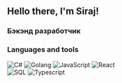 ## Hello there, I'm Siraj!
### Бэкэнд разработчик

### Languages and tools
![C#](https://img.shields.io/badge/-.NET-090909?style=for-the-badge&logo=.net)
![Golang](https://img.shields.io/badge/-go-090909?style=for-the-badge&logo=go)
![JavaScript](https://img.shields.io/badge/-JavaScript-090909?style=for-the-badge&logo=JavaScript)
![React](https://img.shields.io/badge/-react-090909?style=for-the-badge&logo=react)  
![SQL](https://img.shields.io/badge/-sql-090909?style=for-the-badge&logo=mysql)
![Typescript](https://img.shields.io/badge/-Typescript-090909?style=for-the-badge&logo=typescript)

<!--
**Siraj18/siraj18** is a ✨ _special_ ✨ repository because its `README.md` (this file) appears on your GitHub profile.

Here are some ideas to get you started:

- 🔭 I’m currently working on ...
- 🌱 I’m currently learning ...
- 👯 I’m looking to collaborate on ...
- 🤔 I’m looking for help with ...
- 💬 Ask me about ...
- 📫 How to reach me: ...
- 😄 Pronouns: ...
- ⚡ Fun fact: ...
-->
